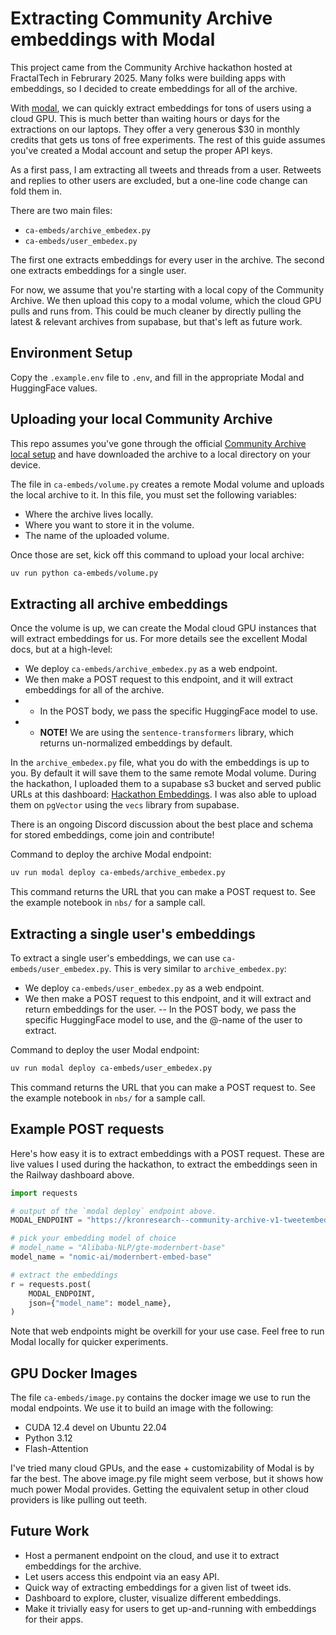 # Extracting Community Archive embeddings with Modal

This project came from the Community Archive hackathon hosted at FractalTech in Februrary 2025. Many folks were building apps with embeddings, so I decided to create embeddings for all of the archive. 

With [modal](https://modal.com/docs/), we can quickly extract embeddings for tons of users using a cloud GPU. This is much better than waiting hours or days for the extractions on our laptops. They offer a very generous $30 in monthly credits that gets us tons of free experiments. The rest of this guide assumes you've created a Modal account and setup the proper API keys. 

As a first pass, I am extracting all tweets and threads from a user. Retweets and replies to other users are excluded, but a one-line code change can fold them in. 

There are two main files: 

- `ca-embeds/archive_embedex.py`   
- `ca-embeds/user_embedex.py`  

The first one extracts embeddings for every user in the archive. The second one extracts embeddings for a single user. 

For now, we assume that you're starting with a local copy of the Community Archive. We then upload this copy to a modal volume, which the cloud GPU pulls and runs from. This could be much cleaner by directly pulling the latest & relevant archives from supabase, but that's left as future work. 

## Environment Setup

Copy the `.example.env` file to `.env`, and fill in the appropriate Modal and HuggingFace values. 


## Uploading your local Community Archive

This repo assumes you've gone through the official [Community Archive local setup](https://github.com/TheExGenesis/community-archive/blob/main/docs/local-setup.md) and have downloaded the archive to a local directory on your device.  

The file in `ca-embeds/volume.py` creates a remote Modal volume and uploads the local archive to it. In this file, you must set the following variables:
- Where the archive lives locally. 
- Where you want to store it in the volume.
- The name of the uploaded volume. 

Once those are set, kick off this command to upload your local archive:
```bash
uv run python ca-embeds/volume.py
```

## Extracting all archive embeddings

Once the volume is up, we can create the Modal cloud GPU instances that will extract embeddings for us. For more details see the excellent Modal docs, but at a high-level:   

- We deploy `ca-embeds/archive_embedex.py` as a web endpoint.  
- We then make a POST request to this endpoint, and it will extract embeddings for all of the archive.   
- - In the POST body, we pass the specific HuggingFace model to use. 
- - **NOTE!** We are using the `sentence-transformers` library, which returns un-normalized embeddings by default.

In the `archive_embedex.py` file, what you do with the embeddings is up to you. By default it will save them to the same remote Modal volume. During the hackathon, I uploaded them to a supabase s3 bucket and served public URLs at this dashboard: [Hackathon Embeddings](https://ca-embeds-dashboard-production.up.railway.app/). I was also able to upload them on `pgVector` using the `vecs` library from supabase. 

There is an ongoing Discord discussion about the best place and schema for stored embeddings, come join and contribute! 

Command to deploy the archive Modal endpoint:
```bash
uv run modal deploy ca-embeds/archive_embedex.py
```

This command returns the URL that you can make a POST request to. See the example notebook in `nbs/` for a sample call.  

## Extracting a single user's embeddings

To extract a single user's embeddings, we can use `ca-embeds/user_embedex.py`. This is very similar to `archive_embedex.py`:   
- We deploy `ca-embeds/user_embedex.py` as a web endpoint.
- We then make a POST request to this endpoint, and it will extract and return embeddings for the user. 
-- In the POST body, we pass the specific HuggingFace model to use, and the @-name of the user to extract.

Command to deploy the user Modal endpoint:
```bash
uv run modal deploy ca-embeds/user_embedex.py
```

This command returns the URL that you can make a POST request to. See the example notebook in `nbs/` for a sample call.  

## Example POST requests

Here's how easy it is to extract embeddings with a POST request. These are live values I used during the hackathon, to extract the embeddings seen in the Railway dashboard above.  

```python
import requests

# output of the `modal deploy` endpoint above.
MODAL_ENDPOINT = "https://kronresearch--community-archive-v1-tweetembedder-embed-archive.modal.run"

# pick your embedding model of choice
# model_name = "Alibaba-NLP/gte-modernbert-base"
model_name = "nomic-ai/modernbert-embed-base"

# extract the embeddings
r = requests.post(
    MODAL_ENDPOINT,
    json={"model_name": model_name},
)
```

Note that web endpoints might be overkill for your use case. Feel free to run Modal locally for quicker experiments. 

## GPU Docker Images 

The file `ca-embeds/image.py` contains the docker image we use to run the modal endpoints. We use it to build an image with the following:
- CUDA 12.4 devel on Ubuntu 22.04  
- Python 3.12  
- Flash-Attention  

I've tried many cloud GPUs, and the ease + customizability of Modal is by far the best. The above image.py file might seem verbose, but it shows how much power Modal provides. Getting the equivalent setup in other cloud providers is like pulling out teeth. 

## Future Work 

- Host a permanent endpoint on the cloud, and use it to extract embeddings for the archive.
- Let users access this endpoint via an easy API. 
- Quick way of extracting embeddings for a given list of tweet ids. 
- Dashboard to explore, cluster, visualize different embeddings.
- Make it trivially easy for users to get up-and-running with embeddings for their apps.